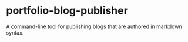 # portfolio-blog-publisher
A command-line tool for publishing blogs that are authored in markdown syntax.
